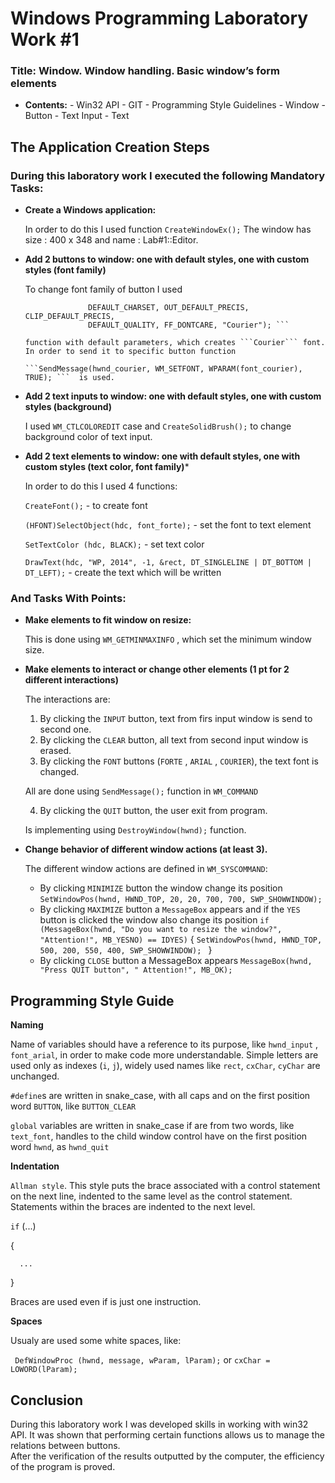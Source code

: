 # Windows Programming Laboratory Work #1

### Title: Window. Window handling. Basic window’s form elements


   - **Contents:**
    - Win32 API
    - GIT
    - Programming Style Guidelines
    - Window
    - Button
    - Text Input
    - Text

## The Application Creation Steps


### During this laboratory work I executed the following Mandatory Tasks:

   - **Create a Windows application:**
    
      In order to do this I used function `CreateWindowEx();` The window has size : 400 x 348 and name : Lab#1::Editor.
   - **Add 2 buttons to window: one with default styles, one with custom styles (font family)**
   
      To change font family of button I used 

      ``` CreateFont(0 , 0, 0, 0, FW_DONTCARE, false, false, false,
                    DEFAULT_CHARSET, OUT_DEFAULT_PRECIS, CLIP_DEFAULT_PRECIS,
                    DEFAULT_QUALITY, FF_DONTCARE, "Courier"); ```
                    
      function with default parameters, which creates ```Courier``` font. 
      In order to send it to specific button function
      
      ```SendMessage(hwnd_courier, WM_SETFONT, WPARAM(font_courier), TRUE); ```  is used.
   - **Add 2 text inputs to window: one with default styles, one with custom styles (background)**
   
      I used ```WM_CTLCOLOREDIT``` case and ``CreateSolidBrush();`` to change background color of text input. 
   - **Add 2 text elements to window: one with default styles, one with custom styles (text color, font family)***

      In order to do this I used 4 functions:
     
      ```CreateFont();```                                                              - to create font
      
      ```(HFONT)SelectObject(hdc, font_forte);```                                      - set the font to text element
      
      ```SetTextColor (hdc, BLACK);```                                                 - set text color
      
      ```DrawText(hdc, "WP, 2014", -1, &rect, DT_SINGLELINE | DT_BOTTOM | DT_LEFT);``` - create the text which will be
      written

### And Tasks With Points:

  - **Make elements to fit window on resize:**
    
     This is done using ```WM_GETMINMAXINFO``` , which set the minimum window size.
  - **Make elements to interact or change other elements (1 pt for 2 different interactions)**
  
     The interactions are:
     1. By clicking the ```INPUT``` button, text from firs input window is send to second one.
     2. By clicking the ```CLEAR``` button, all text from second input window is erased.
     3. By clicking the   ``FONT`` buttons (`FORTE` , `ARIAL` , `COURIER`), the text font is changed.

     All are done using ```SendMessage();``` function in ```WM_COMMAND```

     4. By clicking the ```QUIT``` button, the user exit from program.

     Is implementing using ```DestroyWindow(hwnd);``` function.
  - **Change behavior of different window actions (at least 3).**
 
     The different window actions are defined in ```WM_SYSCOMMAND```:

     - By clicking ```MINIMIZE``` button the window change its position
       `SetWindowPos(hwnd, HWND_TOP, 20, 20, 700, 700, SWP_SHOWWINDOW);`
     - By clicking `MAXIMIZE` button a `MessageBox` appears and if the `YES` button is clicked the window also change its position
        `if (MessageBox(hwnd, "Do you want to resize the window?", "Attention!", MB_YESNO) == IDYES)`
         {
            `SetWindowPos(hwnd, HWND_TOP, 500, 200, 550, 400, SWP_SHOWWINDOW); `
         }
     - By clicking `CLOSE` button a MessageBox appears
     ```MessageBox(hwnd, "Press QUIT button", " Attention!", MB_OK);```

## Programming Style Guide

**Naming**

 Name of variables should have a reference to its purpose, like ```hwnd_input``` , ```font_arial```,  in order to make code more understandable. Simple letters are used only as indexes (```i```, ```j```), widely used names like ```rect```, ```cxChar```, ```cyChar``` are unchanged.

 ```#define```s  are written in snake_case, with all caps and on the first position word ``BUTTON``, like ```BUTTON_CLEAR```
 
 ```global``` variables are written in snake_case if are from two words, like ```text_font```, handles to the child window control have on the first position word ``hwnd``, as ```hwnd_quit```

**Indentation**
 
  ```Allman style```. This style puts the brace associated with a control statement on the next line, indented to the same level as the control statement. Statements within the braces are indented to the next level. 

  `if` (...)
  
  {
  
      ...
      
  }
  
  Braces are used even if is just one instruction.

**Spaces**

 Usualy are used some white spaces, like:
 
 ``` DefWindowProc (hwnd, message, wParam, lParam);``` or ```cxChar = LOWORD(lParam);```

## Conclusion
   
During this laboratory work I was developed skills in working with win32 API. It was shown that performing certain functions allows us to manage the relations between buttons.   
After the verification of the results outputted by the computer, the efficiency of the program is proved. 

